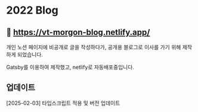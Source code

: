 # 2022 Blog

## 🚀 https://vt-morgon-blog.netlify.app/

개인 노션 페이지에 비공개로 글을 작성하다가, 공개용 블로그로 이사를 가기 위해 제작하게 되었습니다.

Gatsby를 이용하여 제작했고, netlify로 자동배포중입니다.

## 업데이트
[2025-02-03] 타입스크립트 적용 및 버전 업데이트
